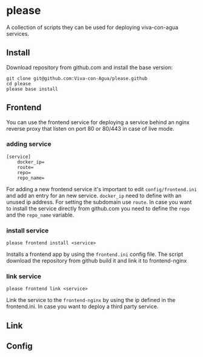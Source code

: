 # please

A collection of scripts they can be used for deploying viva-con-agua services.
 
## Install
Download repository from github.com and install the base version:
```
git clone git@github.com:Viva-con-Agua/please.github
cd please
please base install

```

## Frontend

You can use the frontend service for deploying a service behind an 
nginx reverse proxy that listen on port 80 or 80/443 in case of live mode.

### adding service
```
[service]
    docker_ip=
    route=
    repo=
    repo_name=
```
For adding a new frontend service it's important to edit `config/frontend.ini` 
and add an entry for an new service. `docker_ip` need to define with an unused ip address. 
For setting the subdomain use `route`. In case you want to install the service directly from github.com
you need to define the `repo` and the `repo_name` variable.



### install service
```
please frontend install <service>
```  
Installs a frontend app by using the `frontend.ini` config file.
The script download the repository from github build it
and link it to frontend-nginx

### link service
```    
please frontend link <service>
```
Link the service to the `frontend-nginx` by using the ip defined in the frontend.ini. 
In case you want to deploy a third party service. 

## Link 

## Config
